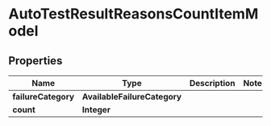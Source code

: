 

# AutoTestResultReasonsCountItemModel


## Properties

| Name | Type | Description | Notes |
|------------ | ------------- | ------------- | -------------|
|**failureCategory** | **AvailableFailureCategory** |  |  |
|**count** | **Integer** |  |  |



